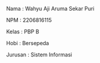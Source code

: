 Nama    : Wahyu Aji Aruma Sekar Puri

NPM     : 2206816115

Kelas   : PBP B

Hobi    : Bersepeda

Jurusan : Sistem Informasi